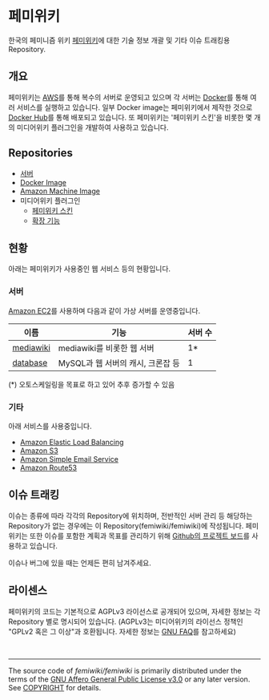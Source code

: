 # 페미위키

한국의 페미니즘 위키 [페미위키]에 대한 기술 정보 개괄 및 기타 이슈 트래킹용 Repository.

## 개요

페미위키는 [AWS]를 통해 복수의 서버로 운영되고 있으며 각 서버는 [Docker]를 통해 여러 서비스를 실행하고 있습니다. 일부 Docker image는 페미위키에서 제작한 것으로 [Docker Hub]를 통해 배포되고 있습니다.
또 페미위키는 '페미위키 스킨'을 비롯한 몇 개의 미디어위키 플러그인을 개발하여 사용하고 있습니다.

## Repositories

- [서버](https://github.com/femiwiki?q=docker-compose+server)
- [Docker Image](https://github.com/femiwiki?q=docker-image)
- [Amazon Machine Image](https://github.com/femiwiki/ami)
- 미디어위키 플러그인
  - [페미위키 스킨](https://github.com/femiwiki/skin)
  - [확장 기능](https://github.com/femiwiki?q=mediawiki-extension)

## 현황

아래는 페미위키가 사용중인 웹 서비스 등의 현황입니다.

### 서버

[Amazon EC2](https://aws.amazon.com/ec2/)를 사용하며 다음과 같이 가상 서버를 운영중입니다.

이름 | 기능 | 서버 수
-----|------|-----
[mediawiki] | mediawiki를 비롯한 웹 서버 | 1*
[database] | MySQL과 웹 서버의 캐시, 크론잡 등 | 1

(*) 오토스케일링을 목표로 하고 있어 추후 증가할 수 있음

### 기타

아래 서비스를 사용중입니다.

- [Amazon Elastic Load Balancing](https://aws.amazon.com/elasticloadbalancing/)
- [Amazon S3](https://aws.amazon.com/s3/)
- [Amazon Simple Email Service](https://aws.amazon.com/ses/)
- [Amazon Route53](https://aws.amazon.com/route53/)

## 이슈 트래킹

이슈는 종류에 따라 각각의 Repository에 위치하며, 전반적인 서버 관리 등 해당하는 Repository가 없는 경우에는 이 Repository(femiwiki/femiwiki)에 작성됩니다. 페미위키는 또한 이슈를 포함한 계획과 목표를 관리하기 위해 [Github의 프로젝트 보드](https://github.com/orgs/femiwiki/projects/1)를 사용하고 있습니다.

이슈나 버그에 있을 때는 언제든 편히 남겨주세요.

## 라이센스

페미위키의 코드는 기본적으로 AGPLv3 라이선스로 공개되어 있으며, 자세한 정보는 각 Repository 별로 명시되어 있습니다.
(AGPLv3는 미디어위키의 라이선스 정책인 "GPLv2 혹은 그 이상"과 호환됩니다. 자세한 정보는 [GNU FAQ](https://www.gnu.org/licenses/gpl-faq.en.html#v2v3Compatibility)를 참고하세요)

&nbsp;

--------

The source code of *femiwiki/femiwiki* is primarily distributed under the terms
of the [GNU Affero General Public License v3.0] or any later version. See
[COPYRIGHT] for details.

[페미위키]: https://femiwiki.com
[AWS]: https://aws.amazon.com
[Docker]: https://docker.com/
[Docker Hub]: https://hub.docker.com/u/femiwiki/
[mediawiki]: https://github.com/femiwiki/mediawiki
[database]: https://github.com/femiwiki/database
[GNU Affero General Public License v3.0]: LICENSE
[COPYRIGHT]: COPYRIGHT
